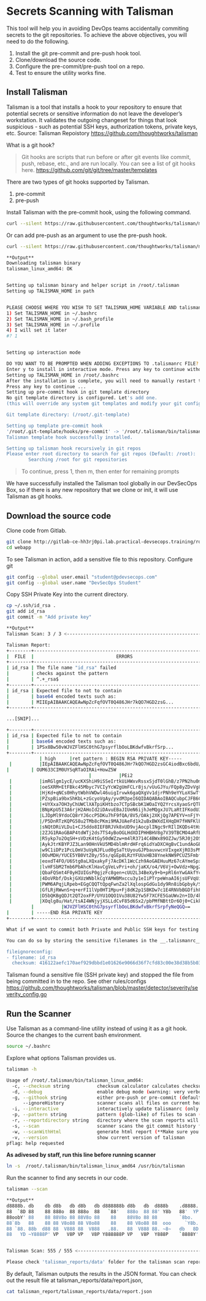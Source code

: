 # Secrets Scanning with Talisman
This tool will help you in avoiding DevOps teams accidentally commiting secrets to the git repositories.
To achieve the above objectives, you will need to do the following.
1. Install the git pre-commit and pre-push hook tool.
2. Clone/download the source code.
3. Configure the pre-commit/pre-push tool on a repo.
4. Test to ensure the utility works fine.

## Install Talisman
Talisman is a tool that installs a hook to your repository to ensure that potential secrets or sensitive information do not leave the developer’s workstation.
It validates the outgoing changeset for things that look suspicious - such as potential SSH keys, authorization tokens, private keys, etc.
Source: Talisman Repoistory https://github.com/thoughtworks/talisman

What is a git hook?
> Git hooks are scripts that run before or after git events like commit, push, rebase, etc., and are run locally. You can see a list of git hooks here. https://github.com/git/git/tree/master/templates

There are two types of git hooks supported by Talisman.
1. pre-commit
2. pre-push

Install Talisman with the pre-commit hook, using the following command.
```sh
curl --silent https://raw.githubusercontent.com/thoughtworks/talisman/master/global_install_scripts/install.bash > /tmp/install_talisman.bash && /bin/bash /tmp/install_talisman.bash pre-commit
```
Or can add pre-push as an argument to use the pre-push hook.
```sh
curl --silent https://raw.githubusercontent.com/thoughtworks/talisman/master/global_install_scripts/install.bash > /tmp/install_talisman.bash && /bin/bash /tmp/install_talisman.bash pre-push
```
```sh
**Output**
Downloading talisman binary
talisman_linux_amd64: OK


Setting up talisman binary and helper script in /root/.talisman
Setting up TALISMAN_HOME in path


PLEASE CHOOSE WHERE YOU WISH TO SET TALISMAN_HOME VARIABLE AND talisman binary PATH (Enter option number):
1) Set TALISMAN_HOME in ~/.bashrc
2) Set TALISMAN_HOME in ~/.bash_profile
3) Set TALISMAN_HOME in ~/.profile
4) I will set it later
#? 1


Setting up interaction mode

DO YOU WANT TO BE PROMPTED WHEN ADDING EXCEPTIONS TO .talismanrc FILE?
Enter y to install in interactive mode. Press any key to continue without interactive mode (y/n):m
Setting up TALISMAN_HOME in /root/.bashrc
After the installation is complete, you will need to manually restart the terminal or source /root/.bashrc file
Press any key to continue ...
Setting up pre-commit hook in git template directory
No git template directory is configured. Let's add one.
(this will override any system git templates and modify your git config file)

Git template directory: (/root/.git-template)

Setting up template pre-commit hook
'/root/.git-template/hooks/pre-commit' -> '/root/.talisman/bin/talisman_hook_script'
Talisman template hook successfully installed.

Setting up talisman hook recursively in git repos
Please enter root directory to search for git repos (Default: /root):
        Searching /root for git repositories
```
> To continue, press 1, then m, then enter for remaining prompts

We have successfully installed the Talisman tool globally in our DevSecOps Box, so if there is any new repository that we clone or init, it will use Talisman as git hooks.
## Download the source code
Clone code from Gitlab.
```sh
git clone http://gitlab-ce-hh3rj0pi.lab.practical-devsecops.training/root/django-nv.git webapp
cd webapp
```
To see Talisman in action, add a sensitive file to this repository.
Configure git
```sh 
git config --global user.email "student@pdevsecops.com"
git config --global user.name "DevSecOps Student"
```
Copy SSH Private Key into the current directory.
```sh
cp ~/.ssh/id_rsa .
git add id_rsa
git commit -m "Add private key"
```
```sh
**Output**
Talisman Scan: 3 / 3 <--------------------------------------------------------------------------------------------------------------------> 100.00%

Talisman Report:
+--------+------------------------------------------------------------------+----------+
|  FILE  |                              ERRORS                              | SEVERITY |
+--------+------------------------------------------------------------------+----------+
| id_rsa | The file name "id_rsa" failed                                    | high     |
|        | checks against the pattern                                       |          |
|        | ^.+_rsa$                                                         |          |
+--------+------------------------------------------------------------------+----------+
| id_rsa | Expected file to not to contain                                  | high     |
|        | base64 encoded texts such as:                                    |          |
|        | MIIEpAIBAAKCAQEAwNpZcFqfOVT0Q486JHr7kQO7HGD2zsG...               |          |
+--------+------------------------------------------------------------------+----------+

...[SNIP]...

+--------+------------------------------------------------------------------+----------+
| id_rsa | Expected file to not to contain                                  | high     |
|        | base64 encoded texts such as:                                    |          |
|        | 1PSx8Bw50vWJVZFlHSC0thG7psyrflbOoLBKdwfvBkrfSrp...               |          |
+--------+------------------------------------------------------------------+----------+
            | high     |ret pattern : BEGIN RSA PRIVATE KEY-----
 |          |IEpAIBAAKCAQEAwNpZcFqfOVT0Q486JHr7kQO7HGD2zsGC4iodBxc6bdU/S1zn
|        | OUM633CIM0UYSqRTaOIRAi+HowZ5W                                    |          |
                              |          |PEi2
 |          |imRGlgm1ycE/ucKXShiH9iSSeIrtkUiHWxvRssxSjdT0lGhB/z7PN2hu0mpj2k
 |          |oeSXRM+EtFBkc45Mbyc7VCIyYcW2gUmFCLr8js/vUuGJYu/FQp8yZDvVg8+bBx
 |          |HjKd+qNCs0HhytWbhVWDwl46uigIrvwk6gaQXgVv1djrPNh9eYYLoXSwTfo//c
 |          |PZspBia9bxShKbL+zGcyoVgAy/yvdM3peI6QIDAQABAoIBAQCubpCJFB6CT7nj
 |          |+UYXxa7OH3yChUWClXATpiKHtbzo7CTpSBcbK1WOaIYQ2YrcsXyaoSrQTkyr1H
 |          |BNpKpU5I3A6rjH2AHoId2iDAvuEBaJIUeN6ijhJeMQgxJU7LaRtIFKodU3T7/M
 |          |LJDpMl9YdoCQ8rYJ6ccP5DKu7hF9fQA/8V5/OAkj2XKjQg7APEYV+nFjYvcpl6
 |          |/P5DnRTzKQPG58u2TMb8cPKmi9MAJUAeFd1k2uBxBWXdIXHqDH7fHNFKlb5vaP
 |          |sNQtDRiVLDu1+CJ5ddo8IEFBRJVk8xUD9vjAocplINgc9rRIlIKQDs4tHxoceU
 |          |2ZJG1RAoGBAP4tdWTj2ds7TS4yBoOGLHdXDIPHHBHV8g7V39TBCMO4aRfB2Xf+
 |          |R5ykp7o2OqSH+sVDzK4tGy50dWZzw+m4lR3714C4BWx89OZJw/5RJ0j2OSLpIp
 |          |AykJtrKBYPJZ3Lan90HnVkU5MD4blmRrdHFrq6idYaDXCHgBvC1undAoGBAMI8
 |          |w9C1iDPz1PcLOmV3uVpNJFLud0gSaTtUyouGJPbauvwcnVIxgeXjRO3sPMHEvI
 |          |0OvMDH/YUCE5YB0VtZ0y/55s/qGEp8LRzYFUUxHB38YnekNW9PCUZ5Fmbfcv5a
 |          |eoxdT4FO/U6Stg0aLXQxakyFj7AcDKl1WcCzh9AoGAEHuuMz67cAYmeSpxVbIr
 |          |lvHFSbM2Tmb6PbAhcKlHavCgVeLvPri+oh/jaKX/o4/V6Vj+OwVdz+NpgZ1cRR
 |          |QbaFQSmt4F0yHIUIGsP0gjzFc8gen+cUU2L34BeXy9+b+pRl6nYwGAkfYce0Nw
 |          |4DoVRbf/DskjGXUzWNblkCgYAMWBMxccu3y1eIiPTrpeWnaAI6jsUFVqUik36R
 |          |PWM6APqjLRpeb+EGgCQQTtQpqFwnZa2lXqlospGdGu1dy9Rn8ibGpbyk/S5ANl
 |          |GfLRjRWwnS+q+erFI1lVp0HT1Mpu+Fj8dK2p1SBKDw7c1E4RNVbBGDfihFXVqy
 |          |D5bQKBgQDJt2QT2oxFP/UYU1OQO1Vu38U82Yw5F7XCFE5GaUWv2n+ID/4kg6IR
 |          |XOqlg8u/Hat/tsAI4WNjyjXSLLdCvF85d6Sx2/pbPMfNBttDr6Oj0+CikklQCi
         |          |WJVZFlHSC0thG7psyrflbOoLBKdwfvBkrfSrpfyNeQGQ==
|        | -----END RSA PRIVATE KEY                                         |          |
+--------+------------------------------------------------------------------+----------+

What if we want to commit both Private and Public SSH keys for testing purposes?

You can do so by storing the sensitive filenames in the __.talismanrc__ file under the project's root directory.

fileignoreconfig:
- filename: id_rsa
  checksum: 416122aefc170aef929dbbd1e01626e9066d36f7cfd83c00e38d38b5b03a7c69
```
Talisman found a sensitive file (SSH private key) and stopped the file from being committed in to the repo. See other rules/configs https://github.com/thoughtworks/talisman/blob/master/detector/severity/severity_config.go

## Run the Scanner
Use Talisman as a command-line utility instead of using it as a git hook.
Source the changes to the current bash environment.
```sh
source ~/.bashrc
```
Explore what options Talisman provides us.
```sh
talisman -h
```
```sh
Usage of /root/.talisman/bin/talisman_linux_amd64:
  -c, --checksum string          checksum calculator calculates checksum and suggests .talismanrc format
  -d, --debug                    enable debug mode (warning: very verbose)
  -g, --githook string           either pre-push or pre-commit (default "pre-push")
      --ignoreHistory            scanner scans all files on current head, will not scan through git commit history
  -i, --interactive              interactively update talismanrc (only makes sense with -g/--githook)
  -p, --pattern string           pattern (glob-like) of files to scan (ignores githooks)
  -r, --reportdirectory string   directory where the scan reports will be stored
  -s, --scan                     scanner scans the git commit history for potential secrets
  -w, --scanWithHtml             generate html report (**Make sure you have installed talisman_html_report to use this, as mentioned in Readme**)
  -v, --version                  show current version of talisman
pflag: help requested
```
**As adivesed by staff, run this line before running scanner**
```sh
ln -s  /root/.talisman/bin/talisman_linux_amd64 /usr/bin/talisman
```
Run the scanner to find any secrets in our code.
```sh
talisman --scan
```
```sh
**Output**
d8888b. db    db d8b   db d8b   db d888888b d8b   db  d888b    .d8888.  .o88b.  .d8b.  d8b   db
88  `8D 88    88 888o  88 888o  88   `88'   888o  88 88' Y8b   88'  YP d8P  Y8 d8' `8b 888o  88
88oobY' 88    88 88V8o 88 88V8o 88    88    88V8o 88 88        `8bo.   8P      88ooo88 88V8o 88
88`8b   88    88 88 V8o88 88 V8o88    88    88 V8o88 88  ooo     `Y8b. 8b      88~~~88 88 V8o88
88 `88. 88b  d88 88  V888 88  V888   .88.   88  V888 88. ~8~   db   8D Y8b  d8 88   88 88  V888 db db
88   YD ~Y8888P' VP   V8P VP   V8P Y888888P VP   V8P  Y888P    `8888Y'  `Y88P' YP   YP VP   V8P VP VP


Talisman Scan: 555 / 555 <-------------------------------------------------------------------------------------------------------------------> 100.00%

Please check 'talisman_reports/data' folder for the talisman scan report
```
By default, Talisman outputs the results in the JSON format. You can check out the result file at talisman_reports/data/report.json,
```sh
cat talisman_report/talisman_reports/data/report.json
```
